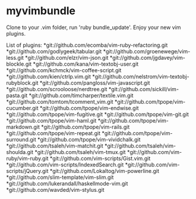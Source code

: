 myvimbundle
===========

Clone to your .vim folder, run 'ruby bundle_update'. Enjoy your new vim plugins. 

List of plugins:
*git://github.com/ecomba/vim-ruby-refactoring.git 
*git://github.com/godlygeek/tabular.git
*git://github.com/groenewege/vim-less.git
*git://github.com/elzr/vim-json.git
*git://github.com/jgdavey/vim-blockle.git
*git://github.com/kana/vim-textobj-user.git
*git://github.com/kchmck/vim-coffee-script.git
*git://github.com/kien/ctrlp.vim.git
*git://github.com/nelstrom/vim-textobj-rubyblock.git
*git://github.com/pangloss/vim-javascript.git
*git://github.com/scrooloose/nerdtree.git
*git://github.com/sickill/vim-pasta.git
*git://github.com/timcharper/textile.vim.git
*git://github.com/tomtom/tcomment_vim.git
*git://github.com/tpope/vim-cucumber.git
*git://github.com/tpope/vim-endwise.git
*git://github.com/tpope/vim-fugitive.git
*git://github.com/tpope/vim-git.git
*git://github.com/tpope/vim-haml.git
*git://github.com/tpope/vim-markdown.git
*git://github.com/tpope/vim-rails.git
*git://github.com/tpope/vim-repeat.git
*git://github.com/tpope/vim-surround.git
*git://github.com/tpope/vim-vividchalk.git
*git://github.com/tsaleh/vim-matchit.git
*git://github.com/tsaleh/vim-shoulda.git
*git://github.com/tsaleh/vim-tmux.git
*git://github.com/vim-ruby/vim-ruby.git
*git://github.com/vim-scripts/Gist.vim.git
*git://github.com/vim-scripts/IndexedSearch.git
*git://github.com/vim-scripts/jQuery.git
*git://github.com/Lokaltog/vim-powerline.git
*git://github.com/slim-template/vim-slim.git
*git://github.com/lukerandall/haskellmode-vim.git
*git://github.com/wavded/vim-stylus.git
